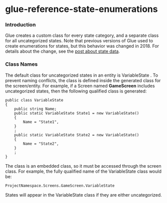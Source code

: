 # glue-reference-state-enumerations

### Introduction

Glue creates a custom class for every state category, and a separate class for all uncategorized states. Note that previous versions of Glue used to create enumerations for states, but this behavior was changed in 2018. For details about the change, see the [post about state data](broken-reference).

### Class Names

The default class for uncategorized states in an entity is VariableState . To prevent naming conflicts, the class is defined inside the generated class for the screen/entity. For example, if a Screen named **GameScreen** includes uncategorized states, then the following qualified class is generated:

```lang:c#
public class VariableState
{
    public string Name;
    public static VariableState State1 = new VariableState()
    {
        Name = "State1",
    }
    ;
    public static VariableState State2 = new VariableState()
    {
        Name = "State2",
    }
    ;
}
```

The class is an embedded class, so it must be accessed through the screen class. For example, the fully qualified name of the VariableState class would be:

```
ProjectNamespace.Screens.GameScreen.VariableState
```

States will appear in the VariableState class if they are either uncategorized.
